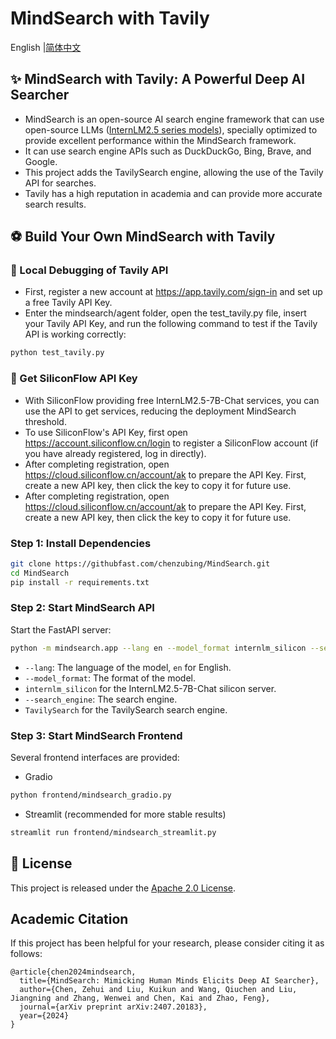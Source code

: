 # MindSearch with Tavily

English |[简体中文](README_zh-CN.md) 

## ✨ MindSearch with Tavily: A Powerful Deep AI Searcher

- MindSearch is an open-source AI search engine framework that can use open-source LLMs ([InternLM2.5 series models](https://huggingface.co/internlm/internlm2_5-7b-chat)), specially optimized to provide excellent performance within the MindSearch framework.
- It can use search engine APIs such as DuckDuckGo, Bing, Brave, and Google.
- This project adds the TavilySearch engine, allowing the use of the Tavily API for searches.
- Tavily has a high reputation in academia and can provide more accurate search results.

## ⚽️ Build Your Own MindSearch with Tavily

### 🐞 Local Debugging of Tavily API

- First, register a new account at https://app.tavily.com/sign-in and set up a free Tavily API Key.
- Enter the mindsearch/agent folder, open the test_tavily.py file, insert your Tavily API Key, and run the following command to test if the Tavily API is working correctly:

```bash
python test_tavily.py
```

### 🐞 Get SiliconFlow API Key

- With SiliconFlow providing free InternLM2.5-7B-Chat services, you can use the API to get services, reducing the deployment MindSearch threshold.
- To use SiliconFlow's API Key, first open https://account.siliconflow.cn/login to register a SiliconFlow account (if you have already registered, log in directly).
- After completing registration, open https://cloud.siliconflow.cn/account/ak to prepare the API Key. First, create a new API key, then click the key to copy it for future use.
- After completing registration, open https://cloud.siliconflow.cn/account/ak to prepare the API Key. First, create a new API key, then click the key to copy it for future use.

### Step 1: Install Dependencies

```bash
git clone https://githubfast.com/chenzubing/MindSearch.git
cd MindSearch
pip install -r requirements.txt
```

### Step 2: Start MindSearch API

Start the FastAPI server:

```bash
python -m mindsearch.app --lang en --model_format internlm_silicon --search_engine TavilySearch
```

- `--lang`: The language of the model, `en` for English.
- `--model_format`: The format of the model.
- `internlm_silicon` for the InternLM2.5-7B-Chat silicon server.
- `--search_engine`: The search engine.
- `TavilySearch` for the TavilySearch search engine.

### Step 3: Start MindSearch Frontend

Several frontend interfaces are provided:

- Gradio

```bash
python frontend/mindsearch_gradio.py
```

- Streamlit (recommended for more stable results)

```bash
streamlit run frontend/mindsearch_streamlit.py
```


## 📝 License

This project is released under the [Apache 2.0 License](LICENSE).

## Academic Citation

If this project has been helpful for your research, please consider citing it as follows:

```
@article{chen2024mindsearch,
  title={MindSearch: Mimicking Human Minds Elicits Deep AI Searcher},
  author={Chen, Zehui and Liu, Kuikun and Wang, Qiuchen and Liu, Jiangning and Zhang, Wenwei and Chen, Kai and Zhao, Feng},
  journal={arXiv preprint arXiv:2407.20183},
  year={2024}
}
```
